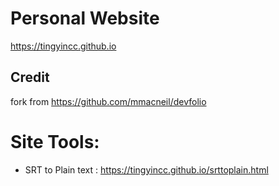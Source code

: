# Personal Website
https://tingyincc.github.io
## Credit
fork from https://github.com/mmacneil/devfolio

# Site Tools:
- SRT to Plain text : https://tingyincc.github.io/srttoplain.html

